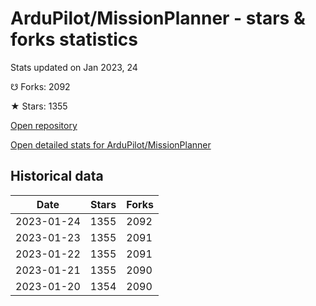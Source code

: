 # ArduPilot/MissionPlanner - stars & forks statistics

Stats updated on Jan 2023, 24

☋ Forks: 2092

★ Stars: 1355

[Open repository](https://github.com/ArduPilot/MissionPlanner)

[Open detailed stats for ArduPilot/MissionPlanner](https://reviewgithub.com/rep/ArduPilot/MissionPlanner)

## Historical data
| Date | Stars | Forks |
|------|-------|-------|
| 2023-01-24 | 1355 | 2092 | 
| 2023-01-23 | 1355 | 2091 | 
| 2023-01-22 | 1355 | 2091 | 
| 2023-01-21 | 1355 | 2090 | 
| 2023-01-20 | 1354 | 2090 | 

